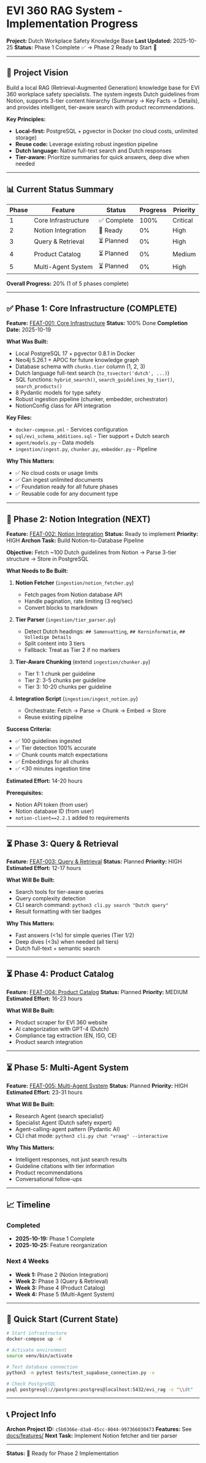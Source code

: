 # EVI 360 RAG System - Implementation Progress

**Project:** Dutch Workplace Safety Knowledge Base
**Last Updated:** 2025-10-25
**Status:** Phase 1 Complete ✅ → Phase 2 Ready to Start 🚀

---

## 🎯 Project Vision

Build a local RAG (Retrieval-Augmented Generation) knowledge base for EVI 360 workplace safety specialists. The system ingests Dutch guidelines from Notion, supports 3-tier content hierarchy (Summary → Key Facts → Details), and provides intelligent, tier-aware search with product recommendations.

**Key Principles:**
- **Local-first:** PostgreSQL + pgvector in Docker (no cloud costs, unlimited storage)
- **Reuse code:** Leverage existing robust ingestion pipeline
- **Dutch language:** Native full-text search and Dutch responses
- **Tier-aware:** Prioritize summaries for quick answers, deep dive when needed

---

## 📊 Current Status Summary

| Phase | Feature | Status | Progress | Priority |
|-------|---------|--------|----------|----------|
| 1 | Core Infrastructure | ✅ Complete | 100% | Critical |
| 2 | Notion Integration | 🔄 Ready | 0% | High |
| 3 | Query & Retrieval | ⏳ Planned | 0% | High |
| 4 | Product Catalog | ⏳ Planned | 0% | Medium |
| 5 | Multi-Agent System | ⏳ Planned | 0% | High |

**Overall Progress:** 20% (1 of 5 phases complete)

---

## ✅ Phase 1: Core Infrastructure (COMPLETE)

**Feature:** [FEAT-001: Core Infrastructure](features/FEAT-001_core-infrastructure/prd.md)
**Status:** 100% Done
**Completion Date:** 2025-10-19

**What Was Built:**
- Local PostgreSQL 17 + pgvector 0.8.1 in Docker
- Neo4j 5.26.1 + APOC for future knowledge graph
- Database schema with `chunks.tier` column (1, 2, 3)
- Dutch language full-text search (`to_tsvector('dutch', ...)`)
- SQL functions: `hybrid_search()`, `search_guidelines_by_tier()`, `search_products()`
- 8 Pydantic models for type safety
- Robust ingestion pipeline (chunker, embedder, orchestrator)
- NotionConfig class for API integration

**Key Files:**
- `docker-compose.yml` - Services configuration
- `sql/evi_schema_additions.sql` - Tier support + Dutch search
- `agent/models.py` - Data models
- `ingestion/ingest.py`, `chunker.py`, `embedder.py` - Pipeline

**Why This Matters:**
- ✅ No cloud costs or usage limits
- ✅ Can ingest unlimited documents
- ✅ Foundation ready for all future phases
- ✅ Reusable code for any document type

---

## 🔄 Phase 2: Notion Integration (NEXT)

**Feature:** [FEAT-002: Notion Integration](features/FEAT-002_notion-integration/prd.md)
**Status:** Ready to implement
**Priority:** HIGH
**Archon Task:** Build Notion-to-Database Pipeline

**Objective:**
Fetch ~100 Dutch guidelines from Notion → Parse 3-tier structure → Store in PostgreSQL

**What Needs to Be Built:**
1. **Notion Fetcher** (`ingestion/notion_fetcher.py`)
   - Fetch pages from Notion database API
   - Handle pagination, rate limiting (3 req/sec)
   - Convert blocks to markdown

2. **Tier Parser** (`ingestion/tier_parser.py`)
   - Detect Dutch headings: `## Samenvatting`, `## Kerninformatie`, `## Volledige Details`
   - Split content into 3 tiers
   - Fallback: Treat as Tier 2 if no markers

3. **Tier-Aware Chunking** (extend `ingestion/chunker.py`)
   - Tier 1: 1 chunk per guideline
   - Tier 2: 3-5 chunks per guideline
   - Tier 3: 10-20 chunks per guideline

4. **Integration Script** (`ingestion/ingest_notion.py`)
   - Orchestrate: Fetch → Parse → Chunk → Embed → Store
   - Reuse existing pipeline

**Success Criteria:**
- ✅ 100 guidelines ingested
- ✅ Tier detection 100% accurate
- ✅ Chunk counts match expectations
- ✅ Embeddings for all chunks
- ✅ <30 minutes ingestion time

**Estimated Effort:** 14-20 hours

**Prerequisites:**
- Notion API token (from user)
- Notion database ID (from user)
- `notion-client==2.2.1` added to requirements

---

## ⏳ Phase 3: Query & Retrieval

**Feature:** [FEAT-003: Query & Retrieval](features/FEAT-003_query-retrieval/prd.md)
**Status:** Planned
**Priority:** HIGH
**Estimated Effort:** 12-17 hours

**What Will Be Built:**
- Search tools for tier-aware queries
- Query complexity detection
- CLI search command: `python3 cli.py search "Dutch query"`
- Result formatting with tier badges

**Why This Matters:**
- Fast answers (<1s) for simple queries (Tier 1/2)
- Deep dives (<3s) when needed (all tiers)
- Dutch full-text + semantic search

---

## ⏳ Phase 4: Product Catalog

**Feature:** [FEAT-004: Product Catalog](features/FEAT-004_product-catalog/prd.md)
**Status:** Planned
**Priority:** MEDIUM
**Estimated Effort:** 16-23 hours

**What Will Be Built:**
- Product scraper for EVI 360 website
- AI categorization with GPT-4 (Dutch)
- Compliance tag extraction (EN, ISO, CE)
- Product search integration

---

## ⏳ Phase 5: Multi-Agent System

**Feature:** [FEAT-005: Multi-Agent System](features/FEAT-005_multi-agent-system/prd.md)
**Status:** Planned
**Priority:** HIGH
**Estimated Effort:** 23-31 hours

**What Will Be Built:**
- Research Agent (search specialist)
- Specialist Agent (Dutch safety expert)
- Agent-calling-agent pattern (Pydantic AI)
- CLI chat mode: `python3 cli.py chat "vraag" --interactive`

**Why This Matters:**
- Intelligent responses, not just search results
- Guideline citations with tier information
- Product recommendations
- Conversational follow-ups

---

## 📈 Timeline

### Completed
- **2025-10-19:** Phase 1 Complete
- **2025-10-25:** Feature reorganization

### Next 4 Weeks
- **Week 1:** Phase 2 (Notion Integration)
- **Week 2:** Phase 3 (Query & Retrieval)
- **Week 3:** Phase 4 (Product Catalog)
- **Week 4:** Phase 5 (Multi-Agent System)

---

## 🚀 Quick Start (Current State)

```bash
# Start infrastructure
docker-compose up -d

# Activate environment
source venv/bin/activate

# Test database connection
python3 -m pytest tests/test_supabase_connection.py -v

# Check PostgreSQL
psql postgresql://postgres:postgres@localhost:5432/evi_rag -c "\\dt"
```

---

## 📞 Project Info

**Archon Project ID:** `c5b0366e-d3a8-45cc-8044-997366030473`
**Features:** See [docs/features/](features/)
**Next Task:** Implement Notion fetcher and tier parser

---

**Status:** 🚀 Ready for Phase 2 Implementation
